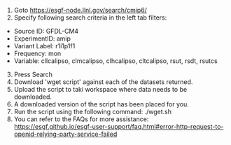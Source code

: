 1. Goto https://esgf-node.llnl.gov/search/cmip6/
2. Specify following search criteria in the left tab filters:

  - Source ID: GFDL-CM4
  - ExperimentID: amip
  - Variant Label: r1i1p1f1
  - Frequency: mon
  - Variable: cllcalipso, clmcalipso, clhcalipso, cltcalipso, rsut, rsdt, rsutcs
3. Press Search
4. Download 'wget script' against each of the datasets returned. 
5. Upload the script to taki workspace where data needs to be downloaded.
6. A downloaded version of the script has been placed for you. 
6. Run the script using the following command:
    ./wget.sh
7. You can refer to the FAQs for more assistance: https://esgf.github.io/esgf-user-support/faq.html#error-http-request-to-openid-relying-party-service-failed
